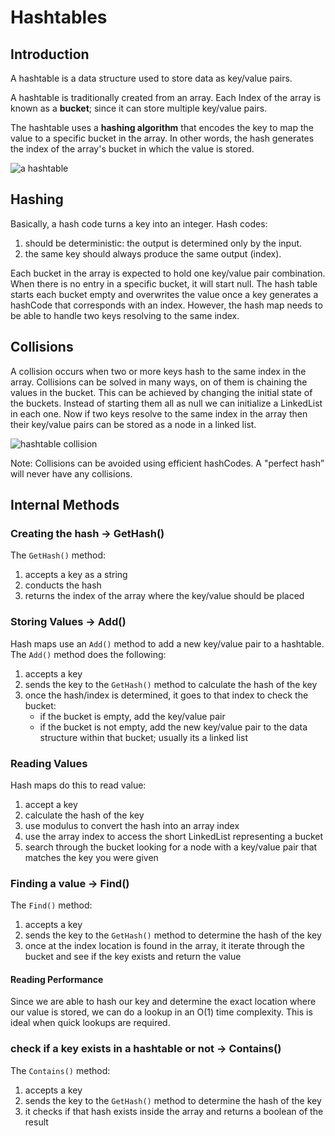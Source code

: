 # Hashtables

## Introduction

A hashtable is a data structure used to store data as key/value pairs.

A hashtable is traditionally created from an array. Each Index of the array is known as a **bucket**; since it can store multiple key/value pairs.

The hashtable uses a **hashing algorithm** that encodes the key to map the value to a specific bucket in the array. In other words, the hash generates the index of the array's bucket in which the value is stored.

![a hashtable](https://miro.medium.com/max/1400/1*tg9ZzmS4SGh8bgmZ3ow2Zg.png)

## Hashing

Basically, a hash code turns a key into an integer. Hash codes:

1. should be deterministic: the output is determined only by the input.
2. the same key should always produce the same output (index).

Each bucket in the array is expected to hold one key/value pair combination. When there is no entry in a specific bucket, it will start null. The hash table starts each bucket empty and overwrites the value once a key generates a hashCode that corresponds with an index. However, the hash map needs to be able to handle two keys resolving to the same index.

## Collisions

A collision occurs when two or more keys hash to the same index in the array. Collisions can be solved in many ways, on of them is chaining the values in the bucket. This can be achieved by changing the initial state of the buckets. Instead of starting them all as null we can initialize a LinkedList in each one. Now if two keys resolve to the same index in the array then their key/value pairs can be stored as a node in a linked list.

![hashtable collision](https://javascriptonthego.files.wordpress.com/2017/04/hashtable1.png?w=640)

Note: Collisions can be avoided using efficient hashCodes. A "perfect hash” will never have any collisions.

## Internal Methods

### Creating the hash -> GetHash()

The `GetHash()` method:

1. accepts a key as a string
2. conducts the hash
3. returns the index of the array where the key/value should be placed

### Storing Values -> Add()

Hash maps use an `Add()` method to add a new key/value pair to a hashtable. The `Add()` method does the following:

1. accepts a key
2. sends the key to the `GetHash()` method to calculate the hash of the key
3. once the hash/index is determined, it goes to that index to check the bucket:
    * if the bucket is empty, add the key/value pair
    * if the bucket is not empty, add the new key/value pair to the data structure within that bucket; usually its a linked list

### Reading Values

Hash maps do this to read value:

1. accept a key
2. calculate the hash of the key
3. use modulus to convert the hash into an array index
4. use the array index to access the short LinkedList representing a bucket
5. search through the bucket looking for a node with a key/value pair that matches the key you were given

### Finding a value -> Find()

The `Find()` method:

1. accepts a key
2. sends the key to the `GetHash()` method to determine the hash of the key
3. once at the index location is found in the array, it iterate through the bucket and see if the key exists and return the value

#### Reading Performance

Since we are able to hash our key and determine the exact location where our value is stored, we can do a lookup in an O(1) time complexity. This is ideal when quick lookups are required.

### check if a key exists in a hashtable or not -> Contains()

The `Contains()` method:

1. accepts a key
2. sends the key to the `GetHash()` method to determine the hash of the key
3. it checks if that hash exists inside the array and returns a boolean of the result
